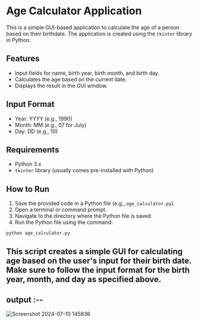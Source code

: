 # Age Calculator Application

This is a simple GUI-based application to calculate the age of a person based on their birthdate. The application is created using the `tkinter` library in Python.

## Features

- Input fields for name, birth year, birth month, and birth day.
- Calculates the age based on the current date.
- Displays the result in the GUI window.

## Input Format

- Year: YYYY (e.g., 1990)
- Month: MM (e.g., 07 for July)
- Day: DD (e.g., 10)

## Requirements

- Python 3.x
- `tkinter` library (usually comes pre-installed with Python)

## How to Run

1. Save the provided code in a Python file (e.g., `age_calculator.py`).
2. Open a terminal or command prompt.
3. Navigate to the directory where the Python file is saved.
4. Run the Python file using the command:

```bash
python age_calculator.py
```
## This script creates a simple GUI for calculating age based on the user's input for their birth date. Make sure to follow the input format for the birth year, month, and day as specified above.

## output :--

![Screenshot 2024-07-10 145836](https://github.com/user-attachments/assets/433212fc-ee1b-46a7-b8b2-f6c72306a38f)

